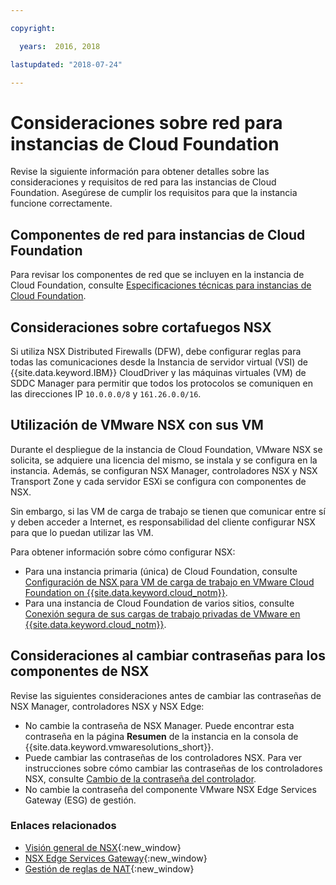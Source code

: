 ```yaml
---

copyright:

  years:  2016, 2018

lastupdated: "2018-07-24"

---
```


# Consideraciones sobre red para instancias de Cloud Foundation

Revise la siguiente información para obtener detalles sobre las consideraciones y requisitos de red para las instancias de Cloud Foundation. Asegúrese de cumplir los requisitos para que la instancia funcione correctamente.

## Componentes de red para instancias de Cloud Foundation

Para revisar los componentes de red que se incluyen en la instancia de Cloud Foundation, consulte [Especificaciones técnicas para instancias de Cloud Foundation](sd_cloudfoundationoverview.html#technical-specifications-for-cloud-foundation-instances).

## Consideraciones sobre cortafuegos NSX

Si utiliza NSX Distributed Firewalls (DFW), debe configurar reglas para todas las comunicaciones desde la Instancia de servidor virtual (VSI) de {{site.data.keyword.IBM}} CloudDriver y las máquinas virtuales (VM) de SDDC Manager para permitir que todos los protocolos se comuniquen en las direcciones IP `10.0.0.0/8` y `161.26.0.0/16`.

## Utilización de VMware NSX con sus VM

Durante el despliegue de la instancia de Cloud Foundation, VMware NSX se solicita, se adquiere una licencia del mismo, se instala y se configura en la instancia. Además, se configuran NSX Manager, controladores NSX y NSX Transport Zone y cada servidor ESXi se configura con componentes de NSX.

Sin embargo, si las VM de carga de trabajo se tienen que comunicar entre sí y deben acceder a Internet, es responsabilidad del cliente configurar NSX para que lo puedan utilizar las VM.

Para obtener información sobre cómo configurar NSX:
* Para una instancia primaria (única) de Cloud Foundation, consulte [Configuración de NSX para VM de carga de trabajo en VMware Cloud Foundation on {{site.data.keyword.cloud_notm}}](https://developer.ibm.com/recipes/tutorials/setting-up-nsx-for-workload-vms-on-vmware-cloud-foundation-on-ibm-cloud-vcf/).
* Para una instancia de Cloud Foundation de varios sitios, consulte [Conexión segura de sus cargas de trabajo privadas de VMware en {{site.data.keyword.cloud_notm}}](https://www.ibm.com/developerworks/library/se-securely-connect-private-vmware-workloads-ibm-cloud/index.html).

## Consideraciones al cambiar contraseñas para los componentes de NSX

Revise las siguientes consideraciones antes de cambiar las contraseñas de NSX Manager, controladores NSX y NSX Edge:
* No cambie la contraseña de NSX Manager. Puede encontrar esta contraseña en la página **Resumen** de la instancia en la consola de {{site.data.keyword.vmwaresolutions_short}}.
* Puede cambiar las contraseñas de los controladores NSX. Para ver instrucciones sobre cómo cambiar las contraseñas de los controladores NSX, consulte [Cambio de la contraseña del controlador](https://docs.vmware.com/en/VMware-NSX-for-vSphere/6.2/com.vmware.nsx.admin.doc/GUID-2667DD9E-E2F5-4403-BAC2-C7D1BBC23228.html).
* No cambie la contraseña del componente VMware NSX Edge Services Gateway (ESG) de gestión.

### Enlaces relacionados

* [Visión general de NSX](https://docs.vmware.com/en/VMware-NSX-for-vSphere/6.2/com.vmware.nsx-cross-vcenter-install.doc/GUID-10944155-28FF-46AA-AF56-7357E2F20AF4.html){:new_window}
* [NSX Edge Services Gateway](https://www.ibm.com/cloud/garage/architectures/implementation/virtualization_nsx){:new_window}
* [Gestión de reglas de NAT](https://docs.vmware.com/en/VMware-NSX-for-vSphere/6.2/com.vmware.nsx.admin.doc/GUID-5896D8CF-20E0-4691-A9EB-83AFD9D36AFD.html){:new_window}
